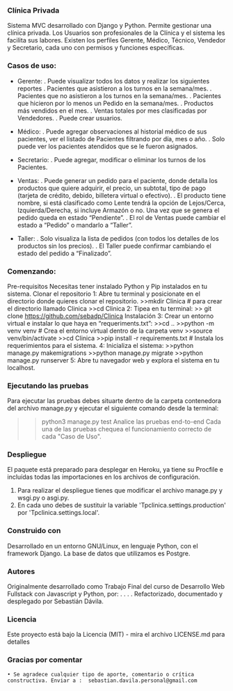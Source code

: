 ### Clínica Privada
Sistema MVC desarrollado con Django y Python.
Permite gestionar una clínica privada.
Los Usuarios son profesionales de la Clínica y el sistema les facilita sus labores.
Existen los perfiles Gerente, Médico, Técnico, Vendedor y Secretario, cada uno con permisos y funciones específicas.

### Casos de uso:
* Gerente:	. Puede visualizar todos los datos y realizar los siguientes reportes 
       			. Pacientes que asistieron a los turnos en la semana/mes. 
       			. Pacientes que no asistieron a los turnos en la semana/mes. 
       			. Pacientes que hicieron por lo menos un Pedido en la semana/mes. 
       			. Productos más vendidos en el mes. 
       			. Ventas totales por mes clasificadas por Vendedores.
       		. Puede crear usuarios.
        		
* Médico:	. Puede agregar observaciones al historial médico de sus pacientes, ver el listado de Pacientes filtrando por día, mes o año.
 		. Solo puede ver los pacientes atendidos que se le fueron asignados.
 			
* Secretario: 	. Puede agregar, modificar o eliminar los turnos de los Pacientes.
	
* Ventas:	. Puede generar un pedido para el paciente, donde detalla los productos que quiere adquirir, el precio, un subtotal, tipo de pago (tarjeta de crédito, debido, billetera virtual o efectivo).
 		. El producto tiene nombre, si está clasificado como Lente tendrá la opción de Lejos/Cerca, Izquierda/Derecha, si incluye Armazón o no.
 			Una vez que se genera el pedido queda en estado “Pendiente”.
 		. El rol de Ventas puede cambiar el estado a “Pedido” o mandarlo a “Taller”.
 	
* Taller:	. Solo visualiza la lista de pedidos (con todos los detalles de los productos sin los precios).
 		. El Taller puede confirmar cambiando el estado del pedido a “Finalizado”.
### Comenzando: 
Pre-requisitos 
Necesitas tener instalado Python y Pip instalados en tu sistema.
Clonar el repositorio 
1: Abre tu terminal y posicionate en el directorio donde quieres clonar el repositorio.
	>>mkdir Clinica # para crear el directorio llamado Clinica
	>>cd Clinica
2: Tipea en tu terminal:
	>> git clone https://github.com/sebadp/Clinica
Instalación 
3: Crear un entorno virtual e instalar lo que haya en “requeriments.txt”:
	>>cd ..
	>>python -m venv venv   # Crea el entorno virtual dentro de la carpeta venv
	>>source venv/bin/activate
	>>cd Clinica
	>>pip install -r requirements.txt # Instala los requerimientos para el sistema.
4: Inicializa el sistema:
	>>python manage.py makemigrations
	>>python manage.py migrate
	>>python manage.py runserver
5: Abre tu navegador web y explora el sistema en tu localhost.

### Ejecutando las pruebas 
Para ejecutar las pruebas debes situarte dentro de la carpeta contenedora del archivo manage.py y ejecutar el siguiente comando desde la terminal:
>>python3 manage.py test
Analice las pruebas end-to-end 
Cada una de las pruebas chequea el funcionamiento correcto de cada "Caso de Uso".

### Despliegue 
El paquete está preparado para desplegar en Heroku, ya tiene su Procfile e incluídas todas las importaciones en los archivos de configuración.
1. Para realizar el despliegue tienes que modificar el archivo manage.py y wsgi.py o asgi.py.
2. En cada uno debes de sustituir la variable 'Tpclinica.settings.production'  por 'Tpclinica.settings.local'.

### Construido con 
Desarrollado en un entorno GNU/Linux, en lenguaje Python, con el framework Django. 
La base de datos que utilizamos es Postgre.

### Autores 
Originalmente desarrollado como Trabajo Final del curso de Desarrollo Web Fullstack con Javascript y Python, por: 
.
.
.
.
Refactorizado, documentado y desplegado por Sebastián Dávila.

### Licencia 
Este proyecto está bajo la Licencia (MIT) - mira el archivo LICENSE.md para detalles

### Gracias por comentar 
    • Se agradece cualquier tipo de aporte, comentario o crítica constructiva. Enviar a :  sebastian.davila.personal@gmail.com
